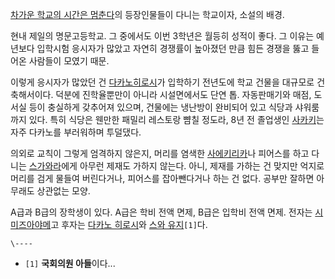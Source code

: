 [차가운 학교의 시간은 멈춘다](%EC%B0%A8%EA%B0%80%EC%9A%B4%20%ED%95%99%EA%B5%90%EC%9D%98%20%EC%8B%9C%EA%B0%84%EC%9D%80%20%EB%A9%88%EC%B6%98%EB%8B%A4.md)의 등장인물들이 다니는
학교이자, 소설의 배경.

현내 제일의 명문고등학교. 그 중에서도 이번 3학년은 월등히 성적이 좋다. 그 이유는 예년보다 입학시험 응시자가 많았고 자연히 경쟁률이
높아졌던 만큼 힘든 경쟁을 뚫고 들어온 사람들이 모였기 때문.

이렇게 응시자가 많았던 건 [다카노히로시](%EB%8B%A4%EC%B9%B4%EB%85%B8%20%ED%9E%88%EB%A1%9C%EC%8B%9C.md)가 입학하기
전년도에 학교 건물을 대규모로 건축해서이다. 덕분에 진학율뿐만이 아니라 시설면에서도 단연 톱. 자동판매기와 매점, 도서실 등이 충실하게
갖추어져 있으며, 건물에는 냉난방이 완비되어 있고 식당과 샤워룸까지 있다. 특히 식당은 웬만한 패밀리 레스토랑 뺨칠 정도라, 8년 전
졸업생인 [사카키](%EC%82%AC%EC%B9%B4%ED%82%A4%28%EC%B0%A8%EA%B0%80%EC%9A%B4%20%ED%95%99%EA%B5%90%EC%9D%98%20%EC%8B%9C%EA%B0%84%EC%9D%80%20%EB%A9%88%EC%B6%98%EB%8B%A4%29.md)는 자주 다카노를 부러워하며 투덜댔다.

의외로 교칙이 그렇게 엄격하지 않은지, 머리를 염색한 [사에키리카](%EC%82%AC%EC%97%90%ED%82%A4%20%EB%A6%AC%EC%B9%B4.md)나 피어스를 하고 다니는
[스가와라](%EC%8A%A4%EA%B0%80%EC%99%80%EB%9D%BC.md)에게 아무런 제재도 가하지 않는다. 아니, 제재를
가하는 건 맞지만 억지로 머리를 검게 물들여 버린다거나, 피어스를 잡아뺀다거나 하는 건 없다. 공부만 잘하면 아무래도 상관없는 모양.

A급과 B급의 장학생이 있다. A급은 학비 전액 면제, B급은 입학비 전액 면제. 전자는 [시미즈아야메](%EC%8B%9C%EB%AF%B8%EC%A6%88%20%EC%95%84%EC%95%BC%EB%A9%94.md)고 후자는
[다카노 히로시](%EB%8B%A4%EC%B9%B4%EB%85%B8%20%ED%9E%88%EB%A1%9C%EC%8B%9C.md)와
[스와 유지](%EC%8A%A4%EC%99%80%20%EC%9C%A0%EC%A7%80.md)`[1]`다.

`\----`

  * `[1]` **국회의원 아들**이다...

